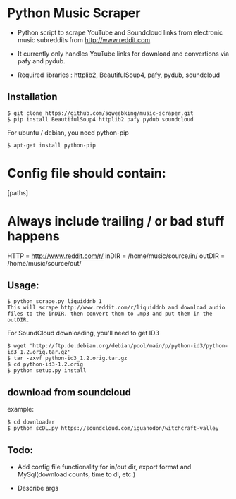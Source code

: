 Python Music Scraper
======

* Python script to scrape YouTube and Soundcloud links from electronic music subreddits from http://www.reddit.com.

* It currently only handles YouTube links for download and convertions via pafy and pydub.

* Required libraries :  httplib2, BeautifulSoup4, pafy, pydub, soundcloud


## Installation

    $ git clone https://github.com/sqweebking/music-scraper.git
    $ pip install BeautifulSoup4 httplib2 pafy pydub soundcloud

For ubuntu / debian, you need python-pip

    $ apt-get install python-pip

# Config file should contain:
[paths]
# Always include trailing / or bad stuff happens
HTTP = http://www.reddit.com/r/
inDIR = /home/music/source/in/
outDIR = /home/music/source/out/

## Usage:
    $ python scrape.py liquiddnb 1
    This will scrape http://www.reddit.com/r/liquiddnb and download audio files to the inDIR, then convert them to .mp3 and put them in the outDIR.
    
For SoundCloud downloading, you'll need to get ID3

    $ wget 'http://ftp.de.debian.org/debian/pool/main/p/python-id3/python-id3_1.2.orig.tar.gz'
    $ tar -zxvf python-id3_1.2.orig.tar.gz
    $ cd python-id3-1.2.orig
    $ python setup.py install
    
## download from soundcloud

example:


    $ cd downloader
    $ python scDL.py https://soundcloud.com/iguanodon/witchcraft-valley



## Todo: 

* Add config file functionality for in/out dir, export format and MySql(download counts, time to dl, etc.)

* Describe args
